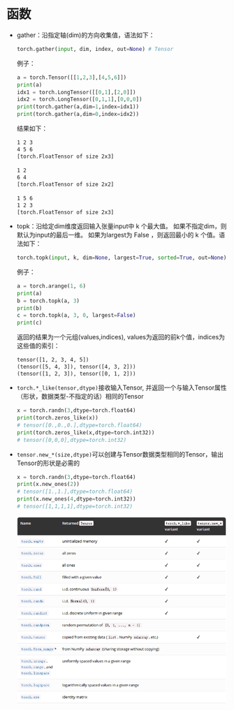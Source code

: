 # 函数

- gather：沿指定轴(dim)的方向收集值，语法如下：
    ```python
    torch.gather(input, dim, index, out=None) # Tensor
    ```
    例子：
    ```python
    a = torch.Tensor([[1,2,3],[4,5,6]])
    print(a)
    idx1 = torch.LongTensor([[0,1],[2,0]])
    idx2 = torch.LongTensor([0,1,1],[0,0,0])
    print(torch.gather(a,dim=1,index=idx1))
    print(torch.gather(a,dim=0,index=idx2))
    ```
    结果如下：
    ```text
    1 2 3
    4 5 6
    [torch.FloatTensor of size 2x3]

    1 2
    6 4
    [torch.FloatTensor of size 2x2]

    1 5 6
    1 2 3
    [torch.FloatTensor of size 2x3]
    ```
- topk：沿给定dim维度返回输入张量input中 k 个最大值。 如果不指定dim，则默认为input的最后一维。 如果为largest为 False ，则返回最小的 k 个值。语法如下：
    ```python
    torch.topk(input, k, dim=None, largest=True, sorted=True, out=None) # -> (Tensor, LongTensor)
    ```
    例子：
    ```python
    a = torch.arange(1, 6)
    print(a)
    b = torch.topk(a, 3)
    print(b)
    c = torch.topk(a, 3, 0, largest=False)
    print(c)
    ```
    返回的结果为一个元组(values,indices), values为返回的前k个值，indices为这些值的索引：
    ```text
    tensor([1, 2, 3, 4, 5])
    (tensor([5, 4, 3]), tensor([4, 3, 2]))
    (tensor([1, 2, 3]), tensor([0, 1, 2]))
    ```
- `torch.*_like(tensor,dtype)`接收输入Tensor, 并返回一个与输入Tensor属性（形状，数据类型-不指定的话）相同的Tensor
    ```python
    x = torch.randn(3,dtype=torch.float64)
    print(torch.zeros_like(x))
    # tensor([0.,0.,0.],dtype=torch.float64)
    print(torch.zeros_like(x,dtype=torch.int32))
    # tensor([0,0,0],dtype=torch.int32)
    ```
- `tensor.new_*(size,dtype)`可以创建与Tensor数据类型相同的Tensor，输出Tensor的形状是必需的
    ```python
    x = torch.randn(3,dtype=torch.float64)
    print(x.new_ones(2))
    # tensor([1.,1.],dtype=torch.float64)
    print(x.new_ones(4,dtype=torch.int32))
    # tensor([1,1,1,1],dtype=torch.int32)
    ```
    <div align="center">
    <img src='./stuffs/new_like.png' alt='new_like'>
    </div>
